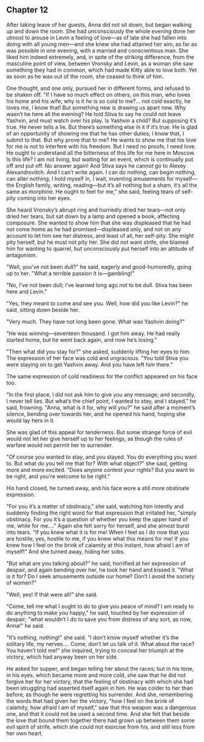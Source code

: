 ## Chapter 12


After taking leave of her guests, Anna did not sit down, but began
walking up and down the room. She had unconsciously the whole evening
done her utmost to arouse in Levin a feeling of love—as of late she had
fallen into doing with all young men—and she knew she had attained her
aim, as far as was possible in one evening, with a married and
conscientious man. She liked him indeed extremely, and, in spite of the
striking difference, from the masculine point of view, between Vronsky
and Levin, as a woman she saw something they had in common, which had
made Kitty able to love both. Yet as soon as he was out of the room, she
ceased to think of him.

One thought, and one only, pursued her in different forms, and refused
to be shaken off. "If I have so much effect on others, on this man, who
loves his home and his wife, why is it _he_ is so cold to me?... not
cold exactly, he loves me, I know that! But something new is drawing us
apart now. Why wasn’t he here all the evening? He told Stiva to say he
could not leave Yashvin, and must watch over his play. Is Yashvin a
child? But supposing it’s true. He never tells a lie. But there’s
something else in it if it’s true. He is glad of an opportunity of
showing me that he has other duties; I know that, I submit to that. But
why prove that to me? He wants to show me that his love for me is not to
interfere with his freedom. But I need no proofs, I need love. He ought
to understand all the bitterness of this life for me here in Moscow. Is
this life? I am not living, but waiting for an event, which is
continually put off and put off. No answer again! And Stiva says he
cannot go to Alexey Alexandrovitch. And I can’t write again. I can do
nothing, can begin nothing, can alter nothing; I hold myself in, I wait,
inventing amusements for myself—the English family, writing, reading—but
it’s all nothing but a sham, it’s all the same as morphine. He ought to
feel for me," she said, feeling tears of self-pity coming into her eyes.

She heard Vronsky’s abrupt ring and hurriedly dried her tears—not only
dried her tears, but sat down by a lamp and opened a book, affecting
composure. She wanted to show him that she was displeased that he had
not come home as he had promised—displeased only, and not on any account
to let him see her distress, and least of all, her self-pity. She might
pity herself, but he must not pity her. She did not want strife, she
blamed him for wanting to quarrel, but unconsciously put herself into an
attitude of antagonism.

"Well, you’ve not been dull?" he said, eagerly and good-humoredly, going
up to her. "What a terrible passion it is—gambling!"

"No, I’ve not been dull; I’ve learned long ago not to be dull. Stiva has
been here and Levin."

"Yes, they meant to come and see you. Well, how did you like Levin?" he
said, sitting down beside her.

"Very much. They have not long been gone. What was Yashvin doing?"

"He was winning—seventeen thousand. I got him away. He had really
started home, but he went back again, and now he’s losing."

"Then what did you stay for?" she asked, suddenly lifting her eyes to
him. The expression of her face was cold and ungracious. "You told Stiva
you were staying on to get Yashvin away. And you have left him there."

The same expression of cold readiness for the conflict appeared on his
face too.

"In the first place, I did not ask him to give you any message; and
secondly, I never tell lies. But what’s the chief point, I wanted to
stay, and I stayed," he said, frowning. "Anna, what is it for, why will
you?" he said after a moment’s silence, bending over towards her, and he
opened his hand, hoping she would lay hers in it.

She was glad of this appeal for tenderness. But some strange force of
evil would not let her give herself up to her feelings, as though the
rules of warfare would not permit her to surrender.

"Of course you wanted to stay, and you stayed. You do everything you
want to. But what do you tell me that for? With what object?" she said,
getting more and more excited. "Does anyone contest your rights? But you
want to be right, and you’re welcome to be right."

His hand closed, he turned away, and his face wore a still more
obstinate expression.

"For you it’s a matter of obstinacy," she said, watching him intently
and suddenly finding the right word for that expression that irritated
her, "simply obstinacy. For you it’s a question of whether you keep the
upper hand of me, while for me...." Again she felt sorry for herself,
and she almost burst into tears. "If you knew what it is for me! When I
feel as I do now that you are hostile, yes, hostile to me, if you knew
what this means for me! If you knew how I feel on the brink of calamity
at this instant, how afraid I am of myself!" And she turned away, hiding
her sobs.

"But what are you talking about?" he said, horrified at her expression
of despair, and again bending over her, he took her hand and kissed it.
"What is it for? Do I seek amusements outside our home? Don’t I avoid
the society of women?"

"Well, yes! If that were all!" she said.

"Come, tell me what I ought to do to give you peace of mind? I am ready
to do anything to make you happy," he said, touched by her expression of
despair; "what wouldn’t I do to save you from distress of any sort, as
now, Anna!" he said.

"It’s nothing, nothing!" she said. "I don’t know myself whether it’s the
solitary life, my nerves.... Come, don’t let us talk of it. What about
the race? You haven’t told me!" she inquired, trying to conceal her
triumph at the victory, which had anyway been on her side.

He asked for supper, and began telling her about the races; but in his
tone, in his eyes, which became more and more cold, she saw that he did
not forgive her for her victory, that the feeling of obstinacy with
which she had been struggling had asserted itself again in him. He was
colder to her than before, as though he were regretting his surrender.
And she, remembering the words that had given her the victory, "how I
feel on the brink of calamity, how afraid I am of myself," saw that this
weapon was a dangerous one, and that it could not be used a second time.
And she felt that beside the love that bound them together there had
grown up between them some evil spirit of strife, which she could not
exorcise from his, and still less from her own heart.



